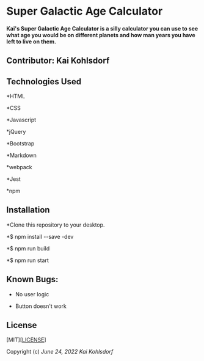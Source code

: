 # Super Galactic Age Calculator

#### Kai's Super Galactic Age Calculator is a silly calculator you can use to see what age you would be on different planets and how man years you have left to live on them. 

## Contributor: Kai Kohlsdorf

## Technologies Used

*HTML

*CSS

*Javascript

*jQuery

*Bootstrap

*Markdown

*webpack

*Jest

*npm

## Installation

*Clone this repository to your desktop.

*$ npm install --save -dev

*$ npm run build

*$ npm run start

## Known Bugs: 

* No user logic

* Button doesn't work

## License
[MIT][<a href=https://github.com/KaiKohlsdorf/Super-Galactic/blob/main/LICENSE>LICENSE</a>]

Copyright (c) _June 24, 2022_ _Kai Kohlsdorf_
